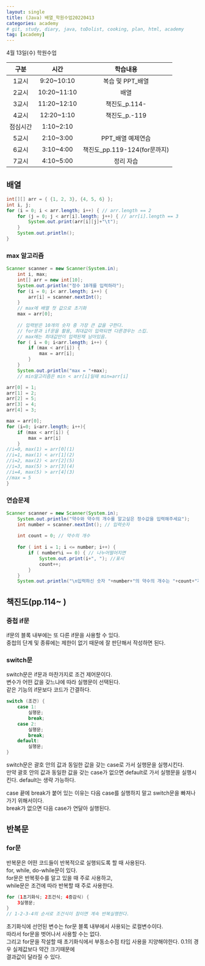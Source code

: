 ```yaml
---
layout: single
title: (Java) 배열_학원수업20220413
categories: academy
# git, study, diary, java, toDolist, cooking, plan, html, academy
tag: [academy] 
---
```


4월 13일(수) 학원수업

|구분|시간|학습내용|
|:--:|:--:|:--:| 
|1교시|9:20~10:10|복습 및 PPT_배열|
|2교시|10:20~11:10|배열|
|3교시|11:20~12:10|책진도_p.114-|
|4교시|12:20~1:10|책진도_p.-119|
|점심시간|1:10~2:10||
|5교시|2:10~3:00|PPT_배열 예제연습|
|6교시|3:10~4:00|책진도_pp.119-124(for문까지)|
|7교시|4:10~5:00|정리 자습|

## 배열

~~~java
int[][] arr = { {1, 2, 3}, {4, 5, 6} };
int i, j;
for (i = 0; i < arr.length; i++) { // arr.length == 2
    for (j = 0; j < arr[i].length; j++) { // arr[i].length == 3
        System.out.print(arr[i][j]+"\t");
    }
    System.out.println();
}
~~~


### max 알고리즘

~~~java
Scanner scanner = new Scanner(System.in);
    int i, max;
    int[] arr = new int[10];
    System.out.println("정수 10개를 입력하라");
    for (i = 0; i< arr.length; i++) {
        arr[i] = scanner.nextInt();
    }
    // max에 배열 첫 값으로 초기화
    max = arr[0];
    
    // 입력받은 10개의 숫자 중 가장 큰 값을 구한다.
    // for문과 if문을 활용, 최대값이 입력되면 다른경우는 스킵.
    // max에는 최대값만이 입력된채 남아있음.
    for ( i = 0; i<arr.length; i++) {
        if (max < arr[i]) {
            max = arr[i];
        }
    }
    System.out.println("max = "+max);
    // min알고리즘은 min < arr[i]일때 min=arr[i]
~~~

~~~java
arr[0] = 1;
arr[1] = 2;
arr[2] = 5;
arr[3] = 4;
arr[4] = 3;

max = arr[0];
for (i=0; i<arr.length; i++){
    if (max < arr[i]) {
        max = arr[i]
    }
//i=0, max(1) = arr[0](1)
//i=1, max(1) < arr[1](2)
//i=2, max(2) < arr[2](5)
//i=3, max(5) > arr[3](4)
//i=4, max(5) > arr[4](3)
//max = 5
}
~~~

### 연습문제

~~~java
Scanner scanner = new Scanner(System.in);
    System.out.println("약수와 약수의 개수를 알고싶은 정수값을 입력해주세요");
    int number = scanner.nextInt(); // 입력숫자
    
    int count = 0; // 약수의 개수
    
    for ( int i = 1; i <= number; i++) {
        if ( number%i == 0) { // 나누어떨어지면
            System.out.print(i+", "); //표시
            count++;
        }
    }
    System.out.println("\n입력하신 숫자 "+number+"의 약수의 개수는 "+count+"개 입니다."); // 개수표시
~~~

## 책진도(pp.114~ )

### 중첩 if문

if문의 블록 내부에는 또 다른 if문을 사용할 수 있다.  
중첩의 단계 및 종류에는 제한이 없기 때문에 잘 판단해서 작성하면 된다.  

### switch문

switch문은 if문과 마찬가지로 조건 제어문이다.   
변수가 어떤 값을 갖느냐에 따라 실행문이 선택된다.  
같은 기능의 if문보다 코드가 간결하다.  

~~~java
switch (조건) {
    case 1:
        실행문;
        break;
    case 2:
        실행문;
        break;
    default:
        실행문;
}
~~~

switch문은 괄호 안의 값과 동일한 값을 갖는 case로 가서 실행문을   실행시킨다.  
만약 괄호 안의 값과 동일한 값을 갖는 case가 없으면 default로 가서   실행문을 실행시킨다. default는 생략 가능하다.  

case 끝에 break가 붙어 있는 이유는 다음 case를 실행하지 말고   switch문을 빠져나가기 위해서이다.  
break가 없으면 다음 case가 연달아 실행된다.  

## 반복문

### for문

반복문은 어떤 코드들이 반복적으로 실행되도록 할 때 사용된다.  
for, while, do-while문이 있다.  
for문은 반복횟수를 알고 있을 때 주로 사용하고,  
while문은 조건에 따라 반복할 때 주로 사용한다.  

~~~java
for (1초기화식; 2조건식; 4증감식) {
    3실행문;
}
// 1-2-3-4의 순서로 조건식이 참이면 계속 반복실행한다.
~~~

초기화식에 선언된 변수는 for문 블록 내부에서 사용되는 로컬변수이다.  
따라서 for문을 벗어나서 사용할 수는 없다.  
그리고 for문을 작설할 때 초기화식에서 부동소수점 타입 사용을   지양해야한다. 0.1의 경우 실제값보다 약간 크기때문에   
결과값이 달라질 수 있다.  
